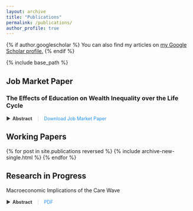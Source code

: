 ```yaml
---
layout: archive
title: "Publications"
permalink: /publications/
author_profile: true
---
```


{% if author.googlescholar %}
  You can also find my articles on <u><a href="{{author.googlescholar}}">my Google Scholar profile</a>.</u>
{% endif %}

{% include base_path %}

## Job Market Paper

### The Effects of Education on Wealth Inequality over the Life Cycle

<span class="abstract-toggle" onclick="toggleAbstract('jmp-abstract')">
  <span class="triangle">&#9654;</span> Abstract
</span> 
<span class="separator">|</span> 
<a href="https://fernandoloaizae.github.io/files/Loaiza_JMP23.pdf" class="download-link">Download Job Market Paper</a>
<div id="jmp-abstract" style="display:none; margin-top: 10px;">
This study investigates the causal relationship between education and wealth accumulation. Utilizing three distinct identification strategies, the research analyzes a panel dataset from the United States, encompassing two generations, to explore the dynamics of this relationship. The empirical findings indicate that higher educational attainment, particularly at the college and postgraduate levels, leads to a significant increase in lifetime wealth. This effect varies based on an individual's life stage, their position within the wealth distribution, and the level of education attained. Subsequently, the paper develops a life-cycle heterogeneous agents model to assess the impact of educational policies on wealth accumulation. Calibrated using U.S. data, this model focuses on policies aimed at enhancing the quality and quantity of higher education. The analysis reveals that increasing the proportion of college-educated individuals could potentially reduce wealth inequality. This study contributes to the understanding of education as a relevant factor in wealth generation and distribution.
</div>



## Working Papers

{% for post in site.publications reversed %}
  {% include archive-new-single.html %}
{% endfor %}

## Research in Progress


Macroeconomic Implications of the Care Wave 

<span class="abstract-toggle" onclick="toggleAbstract('bbf-abstract')">
  <span class="triangle">&#9654;</span> Abstract
</span> 
<span class="separator">|</span> 
<a href="https://fernandoloaizae.github.io/files/WP6_Deliverable.pdf" class="download-link">PDF</a>
<div id="bbf-abstract" style="display:none; margin-top: 10px;">
This document describes the construction of an overlapping generations (OLG) model that projects the macroeconomic implications of the major demographic changes happening in Europe in the 21st century, with a focus on two key trends: the retirement of the 'baby boomer' generation and the increasing need for long-term care (LTC). As the 'baby boomers' retire, significant changes are happening in European societies, especially in how pensions are handled and the growing demand for LTC. This research examines the economic and social effects of these changes, putting a spotlight on how an aging population interacts with labor supply and social inequalities. The model includes features such as heterogeneity of health and the resulting provision of care. The hypotheses this research investigates are that these demographic changes, especially the rising need for LTC, will slow down economic growth in Europe and that the increasing cost of LTC will hit lowerincome families harder, making social inequalities worse, and affecting the labor supply of women. By using a detailed OLG model that will be calibrated to represent continental Europe, we aim to show the trade-offs between financial stability, social welfare, and fairness across generations in the face of Europe's changing demographics. The model’s results are meant to help policymakers find a balance between meeting the needs of an aging population and maintaining the overall economic and social health of European societies. 
</div>



<style>
.abstract-toggle {
  cursor: pointer;
  color: #333;
  font-weight: bold;
  display: inline-flex;
  align-items: center;
  font-size: 0.9em;
}

.triangle {
  margin-right: 5px;
  transition: transform 0.3s ease;
}

#jmp-abstract[open] .triangle {
  transform: rotate(90deg);
}

.separator {
  margin: 0 10px;
  color: #ccc;
  font-size: 0.9em; 
}

.download-link {
  color: #1e90ff;
  text-decoration: none;
  font-size: 0.9em;
}

.download-link:hover {
  text-decoration: underline;
}
</style>

<script>
  function toggleAbstract(id) {
    var element = document.getElementById(id);
    var triangle = element.previousElementSibling.querySelector('.triangle');
    if (element.style.display === "none") {
      element.style.display = "block";
      triangle.style.transform = "rotate(90deg)";
    } else {
      element.style.display = "none";
      triangle.style.transform = "rotate(0deg)";
    }
  }
</script>

